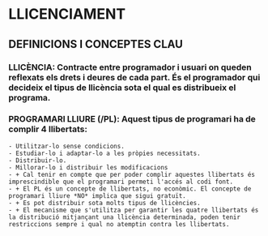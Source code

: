 # LLICENCIAMENT

## DEFINICIONS I CONCEPTES CLAU

### **LLICÈNCIA:** Contracte entre programador i usuari on queden reflexats els drets i deures de cada part. És el programador qui decideix el tipus de llicència sota el qual es distribueix el programa.

### **PROGRAMARI LLIURE (/PL):**  Aquest tipus de programari ha de complir 4 llibertats:
    - Utilitzar-lo sense condicions.
    - Estudiar-lo i adaptar-lo a les pròpies necessitats.
    - Distribuir-lo.
    - Millorar-lo i distribuir les modificacions
    - + Cal tenir en compte que per poder complir aquestes llibertats és imprescindible que el programari permeti l'accés al codi font.
    - + El PL és un concepte de llibertats, no econòmic. El concepte de programari lliure *NO* implica que sigui gratuït.
    - + Es pot distribuir sota molts tipus de llicències.
    - + El mecanisme que s'utilitza per garantir les quatre llibertats és la distribució mitjançant una llicència determinada, poden tenir restriccions sempre i qual no atemptin contra les llibertats.